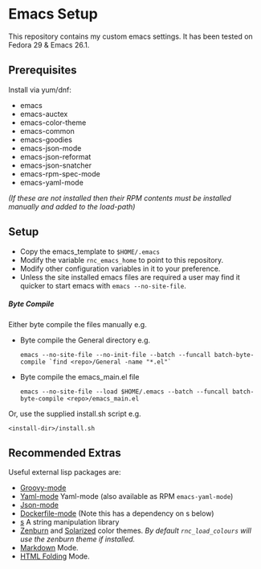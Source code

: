 
Emacs Setup
===========


This repository contains my custom emacs settings. It has been tested on Fedora 29 & Emacs 26.1.

Prerequisites
-------------
Install via yum/dnf:
+ emacs
+ emacs-auctex
+ emacs-color-theme
+ emacs-common
+ emacs-goodies
+ emacs-json-mode
+ emacs-json-reformat
+ emacs-json-snatcher
+ emacs-rpm-spec-mode
+ emacs-yaml-mode

*(If these are not installed then their RPM contents must be installed manually and added to the load-path)*

Setup
-----
+ Copy the emacs_template to `$HOME/.emacs`
+ Modify the variable `rnc_emacs_home` to point to this repository.
+ Modify other configuration variables in it to your preference.
+ Unless the site installed emacs files are required a user may find it quicker to start emacs with `emacs --no-site-file`.

##### Byte Compile #####

Either byte compile the files manually e.g.

+ Byte compile the General directory e.g.

	``emacs --no-site-file --no-init-file --batch --funcall batch-byte-compile `find <repo>/General -name "*.el"` ``

+ Byte compile the emacs_main.el file

	``emacs --no-site-file --load $HOME/.emacs --batch --funcall batch-byte-compile <repo>/emacs_main.el``

Or, use the supplied install.sh script e.g.

   ``<install-dir>/install.sh``


Recommended Extras
------------------
Useful external lisp packages are:
+ [Groovy-mode]
+ [Yaml-mode] Yaml-mode (also available as RPM `emacs-yaml-mode`)
+ [Json-mode]
+ [Dockerfile-mode] (Note this has a dependency on s below)
+ [s] A string manipulation library
+ [Zenburn] and [Solarized] color themes.
   *By default `rnc_load_colours` will use the zenburn theme if installed.*
+ [Markdown] Mode.
+ [HTML Folding] Mode.

[Groovy-mode]:     https://github.com/Groovy-Emacs-Modes/groovy-emacs-modes.git
[Yaml-mode]:       https://github.com/yoshiki/yaml-mode
[Json-mode]:       https://github.com/joshwnj/json-mode
[Dockerfile-mode]: https://github.com/spotify/dockerfile-mode
[s]:               https://github.com/magnars/s.el
[Zenburn]:         https://github.com/bbatsov/zenburn-emacs
[Solarized]:       https://github.com/sellout/emacs-color-theme-solarized
[Markdown]:        http://jblevins.org/git/markdown-mode.git
[HTML Folding]:    https://github.com/ataka/html-fold
